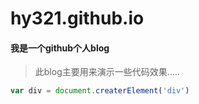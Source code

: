 # hy321.github.io
#### 我是一个github个人blog

> 此blog主要用来演示一些代码效果.....

```javascript
var div = document.createrElement('div')
```
